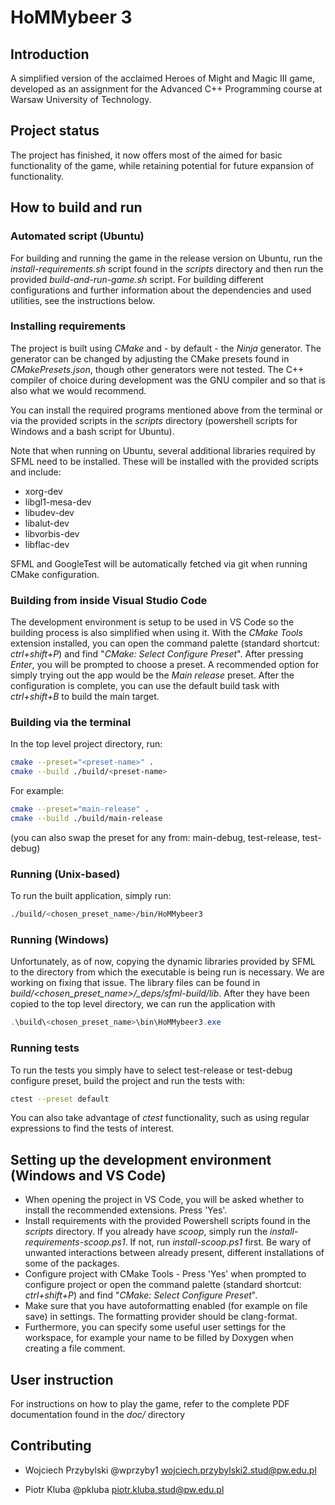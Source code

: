 # HoMMybeer 3

## Introduction

A simplified version of the acclaimed Heroes of Might and Magic III game, developed as an assignment for the Advanced C++ Programming course at Warsaw University of Technology.

## Project status

The project has finished, it now offers most of the aimed for basic functionality of the game, while retaining potential for future expansion of functionality.

## How to build and run

### Automated script (Ubuntu)

For building and running the game in the release version on Ubuntu, run the _install-requirements.sh_ script found in the _scripts_ directory and then run the provided _build-and-run-game.sh_ script. For building different configurations and further information about the dependencies and used utilities, see the instructions below.

### Installing requirements
The project is built using _CMake_ and - by default - the _Ninja_ generator. The generator can be changed by adjusting the CMake presets found in _CMakePresets.json_, though other generators were not tested. The C++ compiler of choice during development was the GNU compiler and so that is also what we would recommend.

You can install the required programs mentioned above from the terminal or via the provided scripts in the _scripts_ directory (powershell scripts for Windows and a bash script for Ubuntu).

Note that when running on Ubuntu, several additional libraries required by SFML need to be installed. These will be installed with the provided scripts and include:
- xorg-dev
- libgl1-mesa-dev
- libudev-dev
- libalut-dev
- libvorbis-dev
- libflac-dev

SFML and GoogleTest will be automatically fetched via git when running CMake configuration.

### Building from inside Visual Studio Code

The development environment is setup to be used in VS Code so the building process is also simplified when using it. With the _CMake Tools_ extension installed, you can open the command palette (standard shortcut: _ctrl+shift+P_) and find "_CMake: Select Configure Preset_". After pressing _Enter_, you will be prompted to choose a preset. A recommended option for simply trying out the app would be the _Main release_ preset. After the configuration is complete, you can use the default build task with _ctrl+shift+B_ to build the main target.

### Building via the terminal

In the top level project directory, run:
```bash
cmake --preset="<preset-name>" .
cmake --build ./build/<preset-name>
```
For example:
```bash
cmake --preset="main-release" .
cmake --build ./build/main-release
```
(you can also swap the preset for any from: main-debug, test-release, test-debug)

### Running (Unix-based)

To run the built application, simply run:
```bash
./build/<chosen_preset_name>/bin/HoMMybeer3
```

### Running (Windows)

Unfortunately, as of now, copying the dynamic libraries provided by SFML to the directory from which the executable is being run is necessary. We are working on fixing that issue. The library files can be found in _build/<chosen_preset_name>/\_deps/sfml-build/lib_. After they have been copied to the top level directory, we can run the application with 
```powershell
.\build\<chosen_preset_name>\bin\HoMMybeer3.exe
```

### Running tests

To run the tests you simply have to select test-release or test-debug configure preset, build the project and run the tests with:
```bash
ctest --preset default
```
You can also take advantage of _ctest_ functionality, such as using regular expressions to find the tests of interest.

## Setting up the development environment (Windows and VS Code)

- When opening the project in VS Code, you will be asked whether to install the recommended extensions. Press 'Yes'.
- Install requirements with the provided Powershell scripts found in the _scripts_ directory. If you already have _scoop_, simply run the _install-requirements-scoop.ps1_. If not, run _install-scoop.ps1_ first. Be wary of unwanted interactions between already present, different installations of some of the packages.
- Configure project with CMake Tools - Press 'Yes' when prompted to configure project or open the command palette (standard shortcut: _ctrl+shift+P_) and find "_CMake: Select Configure Preset_".
- Make sure that you have autoformatting enabled (for example on file save) in settings. The formatting provider should be clang-format.
- Furthermore, you can specify some useful user settings for the workspace, for example your name to be filled by Doxygen when creating a file comment.

## User instruction

For instructions on how to play the game, refer to the complete PDF documentation found in the _doc/_ directory

## Contributing

- Wojciech Przybylski @wprzyby1 wojciech.przybylski2.stud@pw.edu.pl

- Piotr Kluba @pkluba piotr.kluba.stud@pw.edu.pl

